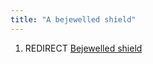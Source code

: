 ```yaml
---
title: "A bejewelled shield"
---
```


1.  REDIRECT [Bejewelled shield](Bejewelled_shield "wikilink")